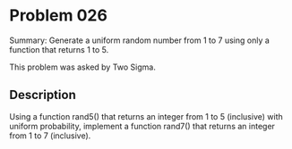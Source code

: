 # Problem 026
Summary: Generate a uniform random number from 1 to 7 using only a function that returns 1 to 5.

This problem was asked by Two Sigma.

## Description
Using a function rand5() that returns an integer from 1 to 5 (inclusive) with uniform probability, implement a function rand7() that returns an integer from 1 to 7 (inclusive).
